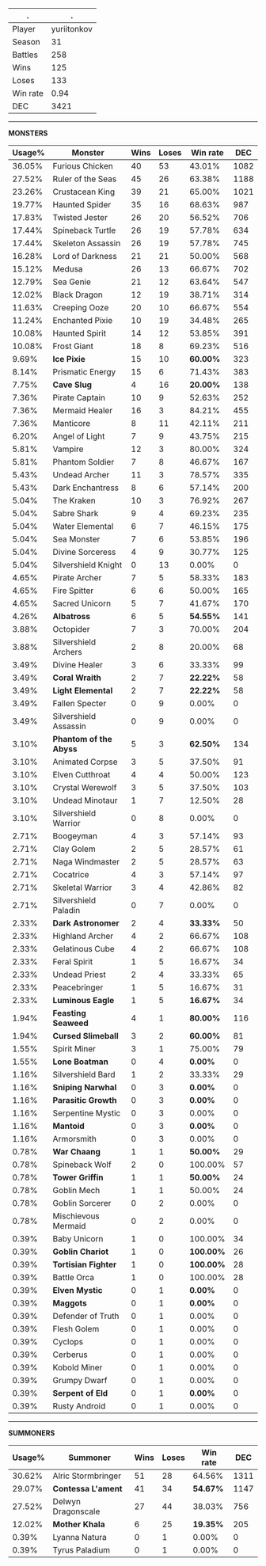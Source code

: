 .|.
|-|-
Player|yuriitonkov
Season|31
Battles|258
Wins|125
Loses|133
Win rate|0.94
DEC|3421

---
**MONSTERS**

Usage%|Monster|Wins|Loses|Win rate|DEC|
-|-|-|-|-|-|
36.05%|Furious Chicken|40|53|43.01%|1082|
27.52%|Ruler of the Seas|45|26|63.38%|1188|
23.26%|Crustacean King|39|21|65.00%|1021|
19.77%|Haunted Spider|35|16|68.63%|987|
17.83%|Twisted Jester|26|20|56.52%|706|
17.44%|Spineback Turtle|26|19|57.78%|634|
17.44%|Skeleton Assassin|26|19|57.78%|745|
16.28%|Lord of Darkness|21|21|50.00%|568|
15.12%|Medusa|26|13|66.67%|702|
12.79%|Sea Genie|21|12|63.64%|547|
12.02%|Black Dragon|12|19|38.71%|314|
11.63%|Creeping Ooze|20|10|66.67%|554|
11.24%|Enchanted Pixie|10|19|34.48%|265|
10.08%|Haunted Spirit|14|12|53.85%|391|
10.08%|Frost Giant|18|8|69.23%|516|
9.69%|**Ice Pixie**|15|10|**60.00%**|323|
8.14%|Prismatic Energy|15|6|71.43%|383|
7.75%|**Cave Slug**|4|16|**20.00%**|138|
7.36%|Pirate Captain|10|9|52.63%|252|
7.36%|Mermaid Healer|16|3|84.21%|455|
7.36%|Manticore|8|11|42.11%|211|
6.20%|Angel of Light|7|9|43.75%|215|
5.81%|Vampire|12|3|80.00%|324|
5.81%|Phantom Soldier|7|8|46.67%|167|
5.43%|Undead Archer|11|3|78.57%|335|
5.43%|Dark Enchantress|8|6|57.14%|200|
5.04%|The Kraken|10|3|76.92%|267|
5.04%|Sabre Shark|9|4|69.23%|235|
5.04%|Water Elemental|6|7|46.15%|175|
5.04%|Sea Monster|7|6|53.85%|196|
5.04%|Divine Sorceress|4|9|30.77%|125|
5.04%|Silvershield Knight|0|13|0.00%|0|
4.65%|Pirate Archer|7|5|58.33%|183|
4.65%|Fire Spitter|6|6|50.00%|165|
4.65%|Sacred Unicorn|5|7|41.67%|170|
4.26%|**Albatross**|6|5|**54.55%**|141|
3.88%|Octopider|7|3|70.00%|204|
3.88%|Silvershield Archers|2|8|20.00%|68|
3.49%|Divine Healer|3|6|33.33%|99|
3.49%|**Coral Wraith**|2|7|**22.22%**|58|
3.49%|**Light Elemental**|2|7|**22.22%**|58|
3.49%|Fallen Specter|0|9|0.00%|0|
3.49%|Silvershield Assassin|0|9|0.00%|0|
3.10%|**Phantom of the Abyss**|5|3|**62.50%**|134|
3.10%|Animated Corpse|3|5|37.50%|91|
3.10%|Elven Cutthroat|4|4|50.00%|123|
3.10%|Crystal Werewolf|3|5|37.50%|103|
3.10%|Undead Minotaur|1|7|12.50%|28|
3.10%|Silvershield Warrior|0|8|0.00%|0|
2.71%|Boogeyman|4|3|57.14%|93|
2.71%|Clay Golem|2|5|28.57%|61|
2.71%|Naga Windmaster|2|5|28.57%|63|
2.71%|Cocatrice|4|3|57.14%|97|
2.71%|Skeletal Warrior|3|4|42.86%|82|
2.71%|Silvershield Paladin|0|7|0.00%|0|
2.33%|**Dark Astronomer**|2|4|**33.33%**|50|
2.33%|Highland Archer|4|2|66.67%|108|
2.33%|Gelatinous Cube|4|2|66.67%|108|
2.33%|Feral Spirit|1|5|16.67%|34|
2.33%|Undead Priest|2|4|33.33%|65|
2.33%|Peacebringer|1|5|16.67%|31|
2.33%|**Luminous Eagle**|1|5|**16.67%**|34|
1.94%|**Feasting Seaweed**|4|1|**80.00%**|116|
1.94%|**Cursed Slimeball**|3|2|**60.00%**|81|
1.55%|Spirit Miner|3|1|75.00%|79|
1.55%|**Lone Boatman**|0|4|**0.00%**|0|
1.16%|Silvershield Bard|1|2|33.33%|29|
1.16%|**Sniping Narwhal**|0|3|**0.00%**|0|
1.16%|**Parasitic Growth**|0|3|**0.00%**|0|
1.16%|Serpentine Mystic|0|3|0.00%|0|
1.16%|**Mantoid**|0|3|**0.00%**|0|
1.16%|Armorsmith|0|3|0.00%|0|
0.78%|**War Chaang**|1|1|**50.00%**|29|
0.78%|Spineback Wolf|2|0|100.00%|57|
0.78%|**Tower Griffin**|1|1|**50.00%**|24|
0.78%|Goblin Mech|1|1|50.00%|24|
0.78%|Goblin Sorcerer|0|2|0.00%|0|
0.78%|Mischievous Mermaid|0|2|0.00%|0|
0.39%|Baby Unicorn|1|0|100.00%|34|
0.39%|**Goblin Chariot**|1|0|**100.00%**|26|
0.39%|**Tortisian Fighter**|1|0|**100.00%**|28|
0.39%|Battle Orca|1|0|100.00%|28|
0.39%|**Elven Mystic**|0|1|**0.00%**|0|
0.39%|**Maggots**|0|1|**0.00%**|0|
0.39%|Defender of Truth|0|1|0.00%|0|
0.39%|Flesh Golem|0|1|0.00%|0|
0.39%|Cyclops|0|1|0.00%|0|
0.39%|Cerberus|0|1|0.00%|0|
0.39%|Kobold Miner|0|1|0.00%|0|
0.39%|Grumpy Dwarf|0|1|0.00%|0|
0.39%|**Serpent of Eld**|0|1|**0.00%**|0|
0.39%|Rusty Android|0|1|0.00%|0|

---
**SUMMONERS**

Usage%|Summoner|Wins|Loses|Win rate|DEC|
-|-|-|-|-|-|
30.62%|Alric Stormbringer|51|28|64.56%|1311|
29.07%|**Contessa L'ament**|41|34|**54.67%**|1147|
27.52%|Delwyn Dragonscale|27|44|38.03%|756|
12.02%|**Mother Khala**|6|25|**19.35%**|205|
0.39%|Lyanna Natura|0|1|0.00%|0|
0.39%|Tyrus Paladium|0|1|0.00%|0|
